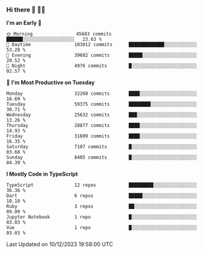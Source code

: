 ### Hi there 👋 🧑‍💻



<!--START_SECTION:waka-->
**I'm an Early 🐤** 

```text
🌞 Morning                45683 commits       ██████░░░░░░░░░░░░░░░░░░░   23.63 % 
🌆 Daytime                103012 commits      █████████████░░░░░░░░░░░░   53.28 % 
🌃 Evening                39682 commits       █████░░░░░░░░░░░░░░░░░░░░   20.52 % 
🌙 Night                  4976 commits        █░░░░░░░░░░░░░░░░░░░░░░░░   02.57 % 
```
📅 **I'm Most Productive on Tuesday** 

```text
Monday                   32268 commits       ████░░░░░░░░░░░░░░░░░░░░░   16.69 % 
Tuesday                  59375 commits       ████████░░░░░░░░░░░░░░░░░   30.71 % 
Wednesday                25632 commits       ███░░░░░░░░░░░░░░░░░░░░░░   13.26 % 
Thursday                 28877 commits       ████░░░░░░░░░░░░░░░░░░░░░   14.93 % 
Friday                   31609 commits       ████░░░░░░░░░░░░░░░░░░░░░   16.35 % 
Saturday                 7107 commits        █░░░░░░░░░░░░░░░░░░░░░░░░   03.68 % 
Sunday                   8485 commits        █░░░░░░░░░░░░░░░░░░░░░░░░   04.39 % 
```


**I Mostly Code in TypeScript** 

```text
TypeScript               12 repos            █████████░░░░░░░░░░░░░░░░   36.36 % 
Dart                     6 repos             █████░░░░░░░░░░░░░░░░░░░░   18.18 % 
Ruby                     3 repos             ██░░░░░░░░░░░░░░░░░░░░░░░   09.09 % 
Jupyter Notebook         1 repo              █░░░░░░░░░░░░░░░░░░░░░░░░   03.03 % 
Vue                      1 repo              █░░░░░░░░░░░░░░░░░░░░░░░░   03.03 % 
```




 Last Updated on 10/12/2023 19:58:00 UTC
<!--END_SECTION:waka-->


